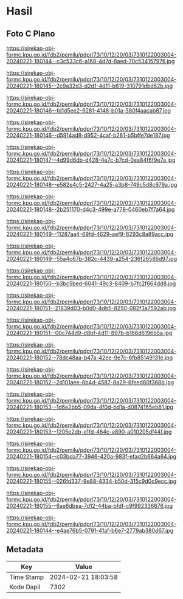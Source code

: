 # Hasil

## Foto C Plano

https://sirekap-obj-formc.kpu.go.id/fdb2/pemilu/pdpr/73/10/12/20/03/7310122003004-20240221-180144--c3c533c6-a168-4d7d-8aed-70c534157976.jpg

https://sirekap-obj-formc.kpu.go.id/fdb2/pemilu/pdpr/73/10/12/20/03/7310122003004-20240221-180145--2c9a32d3-d2d1-4d11-b619-310791dbd62b.jpg

https://sirekap-obj-formc.kpu.go.id/fdb2/pemilu/pdpr/73/10/12/20/03/7310122003004-20240221-180146--fd1d5ee2-9281-4148-b01a-380f4aacab87.jpg

https://sirekap-obj-formc.kpu.go.id/fdb2/pemilu/pdpr/73/10/12/20/03/7310122003004-20240221-180146--d5914ad8-d952-4caf-b281-b5bffe7de187.jpg

https://sirekap-obj-formc.kpu.go.id/fdb2/pemilu/pdpr/73/10/12/20/03/7310122003004-20240221-180147--4d99d6db-d428-4e7c-b7cd-0ea84f6f9e7a.jpg

https://sirekap-obj-formc.kpu.go.id/fdb2/pemilu/pdpr/73/10/12/20/03/7310122003004-20240221-180148--e582e4c5-2427-4a25-a3b8-749c5d8c979a.jpg

https://sirekap-obj-formc.kpu.go.id/fdb2/pemilu/pdpr/73/10/12/20/03/7310122003004-20240221-180148--2b251170-d4c3-499e-a778-0460eb7f7a64.jpg

https://sirekap-obj-formc.kpu.go.id/fdb2/pemilu/pdpr/73/10/12/20/03/7310122003004-20240221-180149--11287aa4-69fd-4629-aef9-6293c8a89acc.jpg

https://sirekap-obj-formc.kpu.go.id/fdb2/pemilu/pdpr/73/10/12/20/03/7310122003004-20240221-180149--55a4c67b-382c-4439-a254-236f26586d97.jpg

https://sirekap-obj-formc.kpu.go.id/fdb2/pemilu/pdpr/73/10/12/20/03/7310122003004-20240221-180150--b3bc5bed-6041-49c3-8409-b7fc2f664dd8.jpg

https://sirekap-obj-formc.kpu.go.id/fdb2/pemilu/pdpr/73/10/12/20/03/7310122003004-20240221-180151--21839d03-b0d0-4db5-8250-082f3a7592ab.jpg

https://sirekap-obj-formc.kpu.go.id/fdb2/pemilu/pdpr/73/10/12/20/03/7310122003004-20240221-180151--00c744d9-d8bf-4d11-897b-b166d6196b5a.jpg

https://sirekap-obj-formc.kpu.go.id/fdb2/pemilu/pdpr/73/10/12/20/03/7310122003004-20240221-180152--78dc48aa-b47a-42ee-9e7c-6fb85149131e.jpg

https://sirekap-obj-formc.kpu.go.id/fdb2/pemilu/pdpr/73/10/12/20/03/7310122003004-20240221-180152--2d101aee-8b4d-4587-8a29-6feed80f368b.jpg

https://sirekap-obj-formc.kpu.go.id/fdb2/pemilu/pdpr/73/10/12/20/03/7310122003004-20240221-180153--1d6e2bb5-09da-4f0d-bd1a-d0874165eb61.jpg

https://sirekap-obj-formc.kpu.go.id/fdb2/pemilu/pdpr/73/10/12/20/03/7310122003004-20240221-180153--1205e2db-e1fd-464c-a890-a010205df44f.jpg

https://sirekap-obj-formc.kpu.go.id/fdb2/pemilu/pdpr/73/10/12/20/03/7310122003004-20240221-180154--c03bda77-3946-420a-983f-efad2b664a64.jpg

https://sirekap-obj-formc.kpu.go.id/fdb2/pemilu/pdpr/73/10/12/20/03/7310122003004-20240221-180155--026fd337-9e88-4334-b50d-315c9d0c9ecc.jpg

https://sirekap-obj-formc.kpu.go.id/fdb2/pemilu/pdpr/73/10/12/20/03/7310122003004-20240221-180155--6ae6dbea-7d12-44ba-bfdf-c9f992336676.jpg

https://sirekap-obj-formc.kpu.go.id/fdb2/pemilu/pdpr/73/10/12/20/03/7310122003004-20240221-180144--e4ae76b5-0791-41af-b6e7-2779ab380d67.jpg


## Metadata

| Key        | Value               |
| ---------- | ------------------- |
| Time Stamp | 2024-02-21 18:03:58 |
| Kode Dapil | 7302                |



